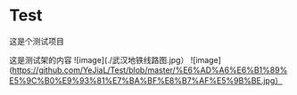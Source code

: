 # Test
这是个测试项目

这是测试架的内容
![image](./武汉地铁线路图.jpg）
![image](https://github.com/YeJiaL/Test/blob/master/%E6%AD%A6%E6%B1%89%E5%9C%B0%E9%93%81%E7%BA%BF%E8%B7%AF%E5%9B%BE.jpg）
